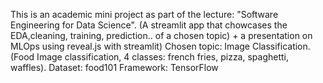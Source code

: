 This is an academic mini project as part of the lecture: "Software Engineering for Data Science". (A streamlit app that chowcases the EDA,cleaning, training, prediction.. of a chosen topic) + a presentation on MLOps using reveal.js with streamlit)
Chosen topic: Image Classification. (Food Image classification, 4 classes: french fries, pizza, spaghetti, waffles).
Dataset: food101
Framework: TensorFlow
